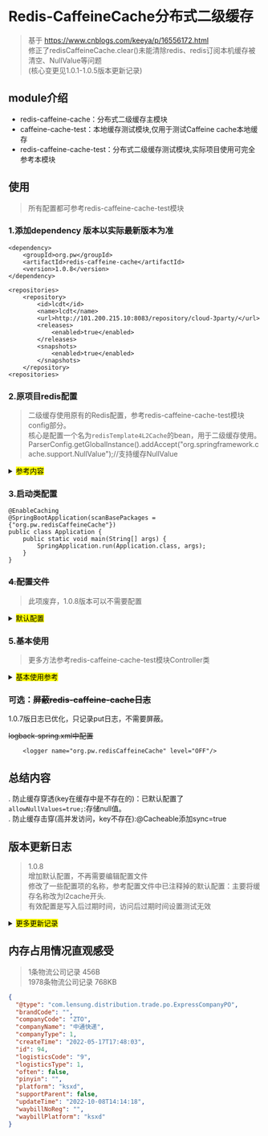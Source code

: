 # Redis-CaffeineCache分布式二级缓存

> 基于 https://www.cnblogs.com/keeya/p/16556172.html  
> 修正了redisCaffeineCache.clear()未能清除redis、redis订阅本机缓存被清空、NullValue等问题  
> (核心变更见1.0.1-1.0.5版本更新记录)

## module介绍

- redis-caffeine-cache：分布式二级缓存主模块
- caffeine-cache-test：本地缓存测试模块,仅用于测试Caffeine cache本地缓存
- redis-caffeine-cache-test：分布式二级缓存测试模块,实际项目使用可完全参考本模块

## 使用

> 所有配置都可参考redis-caffeine-cache-test模块

### 1.添加dependency 版本以实际最新版本为准

```
<dependency>
    <groupId>org.pw</groupId>
    <artifactId>redis-caffeine-cache</artifactId>
    <version>1.0.8</version>
</dependency>

<repositories>
    <repository>
        <id>lcdt</id>
        <name>lcdt</name>
        <url>http://101.200.215.10:8083/repository/cloud-3party/</url>
        <releases>
            <enabled>true</enabled>
        </releases>
        <snapshots>
            <enabled>true</enabled>
        </snapshots>
    </repository>
<repositories>
```

### 2.原项目redis配置

> 二级缓存使用原有的Redis配置，参考redis-caffeine-cache-test模块config部分。  
> 核心是配置一个名为`redisTemplate4L2Cache`的bean，用于二级缓存使用。  
> ParserConfig.getGlobalInstance().addAccept("org.springframework.cache.support.NullValue");//支持缓存NullValue

<details>

<summary><mark>参考内容</mark></summary>

#### 2.1 情形1：

> 定义bean`redisTemplate4L2Cache`

``` 
    @Bean
    public RedisTemplate<Object, Object> redisTemplate4L2Cache(RedisConnectionFactory connectionFactory) {
        return redisTemplate(connectionFactory);
    }

    @Bean
    @Primary
    public RedisTemplate<Object, Object> redisTemplate(RedisConnectionFactory connectionFactory) {
        RedisTemplate<Object, Object> template = new RedisTemplate<>();
        template.setConnectionFactory(connectionFactory);

        FastJson2JsonRedisSerializer serializer = new FastJson2JsonRedisSerializer(Object.class);
        ParserConfig.getGlobalInstance().addAccept("org.springframework.cache.support.NullValue");
        ParserConfig.getGlobalInstance().setAutoTypeSupport(true);
        ObjectMapper mapper = new ObjectMapper();
        mapper.setVisibility(PropertyAccessor.ALL, JsonAutoDetect.Visibility.ANY);
        mapper.activateDefaultTyping(LaissezFaireSubTypeValidator.instance, ObjectMapper.DefaultTyping.NON_FINAL, JsonTypeInfo.As.PROPERTY);
        serializer.setObjectMapper(mapper);

        // 使用StringRedisSerializer来序列化和反序列化redis的key值
        template.setKeySerializer(new StringRedisSerializer());
        template.setValueSerializer(serializer);

        // Hash的key也采用StringRedisSerializer的序列化方式
        template.setHashKeySerializer(new StringRedisSerializer());
        template.setHashValueSerializer(serializer);

        template.afterPropertiesSet();
        return template;
    }
```

#### 2.2 情形2

> 原项目中已有了`redisTemplate`bean ：  
> 1 原有`redisTemplate`添加一个 @primary 注解  
> 2 使用下面的`redisTemplate4L2Cache` bean.

``` 
    @Bean
    public RedisTemplate<Object, Object> redisTemplate4L2Cache(RedisConnectionFactory connectionFactory) {
        RedisTemplate<Object, Object> template = new RedisTemplate<>();
        template.setConnectionFactory(connectionFactory);

        FastJson2JsonRedisSerializer serializer = new FastJson2JsonRedisSerializer(Object.class);
        ParserConfig.getGlobalInstance().addAccept("org.springframework.cache.support.NullValue");
        ParserConfig.getGlobalInstance().setAutoTypeSupport(true);
        ObjectMapper mapper = new ObjectMapper();
        mapper.setVisibility(PropertyAccessor.ALL, JsonAutoDetect.Visibility.ANY);
        mapper.activateDefaultTyping(LaissezFaireSubTypeValidator.instance, ObjectMapper.DefaultTyping.NON_FINAL, JsonTypeInfo.As.PROPERTY);
        serializer.setObjectMapper(mapper);

        // 使用StringRedisSerializer来序列化和反序列化redis的key值
        template.setKeySerializer(new StringRedisSerializer());
        template.setValueSerializer(serializer);

        // Hash的key也采用StringRedisSerializer的序列化方式
        template.setHashKeySerializer(new StringRedisSerializer());
        template.setHashValueSerializer(serializer);

        template.afterPropertiesSet();
        return template;
    }

    @Primary
    @Bean
    public RedisTemplate<String, String> redisTemplate(RedisConnectionFactory factory) {
        RedisTemplate<String, String> redisTemplate = new RedisTemplate<String, String>();
        RedisSerializer redisSerializer = new StringRedisSerializer();
        redisTemplate.setKeySerializer(redisSerializer);
        redisTemplate.setValueSerializer(redisSerializer);
        redisTemplate.setHashKeySerializer(redisSerializer);
        redisTemplate.setHashValueSerializer(redisSerializer);
        redisTemplate.setConnectionFactory(factory);
        redisTemplate.setEnableTransactionSupport(true);
        return redisTemplate;
    }
```

#### 2.3 其它情形

必须满足以下条件
> When enabling cacheNullValues please make sure the RedisSerializer used by RedisOperations is capable of serializing NullValue.

</details>

### 3.启动类配置

```
@EnableCaching
@SpringBootApplication(scanBasePackages = {"org.pw.redisCaffeineCache"})
public class Application {
    public static void main(String[] args) {
        SpringApplication.run(Application.class, args);
    }
}
```

### ~~4.配置文件~~

> 此项废弃，1.0.8版本可以不需要配置

<details> 

<summary><mark>默认配置</mark></summary>

配置如下
> 1 配置不同的cache.redisCaffeineCache.cachePrefix 用于redis中不同的命名空间  
> 2 配置不同的cache.redisCaffeineCache.redis.topic 用于区分不同项目清除本地缓存消息

``` 
cache.redisCaffeineCache:
  cachePrefix: redis-caffeine-cache #缓存key前缀
  dynamic: true #是否动态根据cacheName创建Cache的实现，默认true
  redis:
    topic: redisCaffeine:topic
    defaultExpiration: 3600 #二级缓存默认redis过期时间，单位秒，默认3600s
  # 针对自定义cacheName的本地一级缓存配置
  cacheDefault:
    expireAfterAccess: 86400 #访问后过期时间，单位秒
    expireAfterWrite: 86400 #写入后过期时间，单位秒 1天
    initialCapacity: 10000 #初始化大小
    maximumSize: 100000 #最大缓存对象个数，超过此数量时会使用Window TinyLfu策略来淘汰缓存

  # 默认写入后过期时间，单位秒 expireAfterWrite = 120;
  #	默认初始化大小 initialCapacity = 50;
  #	默认最大缓存对象个数 maximumSize = 50;
  cache1m:
    expireAfterAccess: 60
    expireAfterWrite: 60
    initialCapacity: 10000
    maximumSize: 100000
  cache5m:
    expireAfterAccess: 300
    expireAfterWrite: 300
    initialCapacity: 10000
    maximumSize: 100000
  cache15m:
    expireAfterAccess: 900
    expireAfterWrite: 900
    initialCapacity: 10000
    maximumSize: 100000
  cache60m:
    expireAfterAccess: 3600 #访问后过期时间，单位秒
    expireAfterWrite: 3600 #写入后过期时间，单位秒 1小时
    initialCapacity: 10000 #初始化大小
    maximumSize: 100000 #最大缓存对象个数，超过此数量时会使用Window TinyLfu策略来淘汰缓存
  cache12h:
    expireAfterAccess: 43200 #访问后过期时间，单位秒
    expireAfterWrite: 43200 #写入后过期时间，单位秒 12小时
    initialCapacity: 10000 #初始化大小
    maximumSize: 100000 #最大缓存对象个数，超过此数量时会使用Window TinyLfu策略来淘汰缓存
  cache24h:
    expireAfterAccess: 86400 #访问后过期时间，单位秒
    expireAfterWrite: 86400 #写入后过期时间，单位秒 1天
    initialCapacity: 10000 #初始化大小
    maximumSize: 100000 #最大缓存对象个数，超过此数量时会使用Window TinyLfu策略来淘汰缓存
  cachePermanent:
    expireAfterAccess: 8640000 #访问后过期时间，单位秒
    expireAfterWrite: 8640000 #写入后过期时间，单位秒 100天
    initialCapacity: 10000 #初始化大小
    maximumSize: 100000 #最大缓存对象个数，超过此数量时会使用Window TinyLfu策略来淘汰缓存
```

</details>

### 5.基本使用

> 更多方法参考redis-caffeine-cache-test模块Controller类

<details> <summary><mark>基本使用参考</mark></summary>

##### 5.1 @Cacheable 存入缓存

- cacheManager 保持不变
- cacheNames 可选为1分钟、5分钟、15分钟、1小时、12小时、24小时、永久（100天）
- key 保证缓存唯一性，支持SpEL: #user.id
- sync @Cacheable使用，避免缓存击穿

> 如配置为  
> cache.redisCaffeineCache.cachePrefix=redis-caffeine-cache #缓存key前缀  
> @Cacheable(cacheManager = "L2_CacheManager", cacheNames = CacheNames.CACHE_24HOUR, key = "'user'+#id", sync=true)  
> id=1,则生成的缓存位置为: redis-caffeine-cache:cache:24h:user1

``` 
    //查询时存入缓存
    @Cacheable(cacheManager = "L2_CacheManager", cacheNames = CacheNames.CACHE_24HOUR, key = "'user'+#id", sync=true)
    public User getUser(Integer id) {
        log.info("new user");
        user.setId(id);
        user.setName("初始值" + sdf.format(new Date()));
        return user;
    }
    
```

##### 5.1 @CachePut 更新缓存

``` 
    //更新方法，更新缓存
    @CachePut(cacheManager = "L2_CacheManager", cacheNames = CacheNames.CACHE_24HOUR, key = "'user'+#id")
    public User updateUser(Integer id, String name) {
        user.setId(id);
        user.setName(name + sdf.format(new Date()));
        return user;
    }
    
```

##### 5.2 @CacheEvict 删除缓存

``` 
    //删除时废弃缓存
    @CacheEvict(cacheManager = "L2_CacheManager", cacheNames = CacheNames.CACHE_24HOUR, key = "'user'+#id")
    public User delete(Integer id) {
        user.setId(id);
        user.setName(null);
        return user;
    }
    
```

</details>

### 可选：~~屏蔽redis-caffeine-cache日志~~

1.0.7版日志已优化，只记录put日志，不需要屏蔽。

~~logback-spring.xml中配置~~

```
    <logger name="org.pw.redisCaffeineCache" level="OFF"/>
```

## 总结内容

. 防止缓存穿透(key在缓存中是不存在的)：已默认配置了 `allowNullValues=true;`:存储null值。  
. 防止缓存击穿(高并发访问，key不存在):@Cacheable添加sync=true

## 版本更新日志

> 1.0.8    
> 增加默认配置，不再需要编辑配置文件  
> 修改了一些配置项的名称，参考配置文件中已注释掉的默认配置：主要将缓存名称改为l2cache开头.  
> 有效配置是写入后过期时间，访问后过期时间设置测试无效

<details> <summary><mark>更多更新记录</mark></summary>

> 1.0.7  
> 精简log：  
> 前缀统一为L2_CacheManager  
> 除初始化等log，只要使用缓存总是会触发`put`，所以核心只保留put log： `L2_CacheManager RedisCaffeineCache put key:[xx],value:{xx}`  
> lookup、get等日志降级为DEBUG  
> evict、clear等日志降级为DEBUG  
> 因缓存过期没有日志，CacheMessageListener.onMessage() 主动清理缓存（@Cacheable、@CacheEvict、@CachePut）日志降级为DEBUG


> 1.0.6  
> 1分钟缓存：Cachenames.CACHE_1MIN

> 1.0.5  
> 兼容老项目：缓存使用的`redisTemplate` 替换为`redisTemplate4L2Cache`,以保留原项目默认的`redisTemplate`  
> 参考 2.原项目Redis配置

> 1.0.4  
> 缓存NullValue问题修正-补充 从Redis取得NullValue返回null.

> 1.0.3  
> 缓存NullValue问题修正:  
> -NullValue解析修正：配置fastjson Accept， 见RedisConfig  
> -RedisCaffeineCache.get() NullValue返回null.

> 1.0.2  
> 日志格式统一、优化; trace_id完善;

> 1.0.1  
> 修正缓存put时未放入本地缓存问题：增加{msgId:0}到本地缓存，收到消息后判断如果本地缓存存在则invalid msgId，不清空本地缓存

> 1.0.0  
> 初版
>
</details>

## 内存占用情况直观感受

> 1条物流公司记录 456B  
> 1978条物流公司记录 768KB

```json
{
  "@type": "com.lensung.distribution.trade.po.ExpressCompanyPO",
  "brandCode": "",
  "companyCode": "ZTO",
  "companyName": "中通快递",
  "companyType": 1,
  "createTime": "2022-05-17T17:48:03",
  "id": 94,
  "logisticsCode": "9",
  "logisticsType": 1,
  "often": false,
  "pinyin": "",
  "platform": "ksxd",
  "supportParent": false,
  "updateTime": "2022-10-08T14:14:18",
  "waybillNoReg": "",
  "waybillPlatform": "ksxd"
}

```
